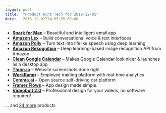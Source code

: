 ```yaml
---
layout: post
title:  "Product Hunt Tech for 2016-12-01"
date:   2016-12-02T14:05:05-05:00
---
```


* **[Spark for Mac](https://www.producthunt.com/posts/spark-for-mac?utm_campaign=producthunt-api&utm_medium=api&utm_source=Application%3A+Daily+Digest+RSS+%28ID%3A+3202%29)** – Beautiful and intelligent email app
* **[Amazon Lex](https://www.producthunt.com/posts/amazon-lex?utm_campaign=producthunt-api&utm_medium=api&utm_source=Application%3A+Daily+Digest+RSS+%28ID%3A+3202%29)** – Build conversational voice & text interfaces
* **[Amazon Polly](https://www.producthunt.com/posts/amazon-polly?utm_campaign=producthunt-api&utm_medium=api&utm_source=Application%3A+Daily+Digest+RSS+%28ID%3A+3202%29)** – Turn text into lifelike speech using deep learning
* **[Amazon Rekognition](https://www.producthunt.com/posts/amazon-rekognition?utm_campaign=producthunt-api&utm_medium=api&utm_source=Application%3A+Daily+Digest+RSS+%28ID%3A+3202%29)** – Deep learning-based image recognition API from Amazon
* **[Clean Google Calendar](https://www.producthunt.com/posts/clean-google-calendar?utm_campaign=producthunt-api&utm_medium=api&utm_source=Application%3A+Daily+Digest+RSS+%28ID%3A+3202%29)** – Makes Google Calendar look nicer & launches as a desktop app
* **[Thum.io](https://www.producthunt.com/posts/thum-io?utm_campaign=producthunt-api&utm_medium=api&utm_source=Application%3A+Daily+Digest+RSS+%28ID%3A+3202%29)** – Website screenshots done right
* **[WorkRamp](https://www.producthunt.com/posts/workramp?utm_campaign=producthunt-api&utm_medium=api&utm_source=Application%3A+Daily+Digest+RSS+%28ID%3A+3202%29)** – Employee training platform with real-time analytics
* **[Comma.ai](https://www.producthunt.com/posts/comma-ai-2?utm_campaign=producthunt-api&utm_medium=api&utm_source=Application%3A+Daily+Digest+RSS+%28ID%3A+3202%29)** – Open source self-driving car platform
* **[Framer Flows](https://www.producthunt.com/posts/framer-flows?utm_campaign=producthunt-api&utm_medium=api&utm_source=Application%3A+Daily+Digest+RSS+%28ID%3A+3202%29)** – App design made simple.
* **[Videobolt 2.0](https://www.producthunt.com/posts/videobolt-2-0?utm_campaign=producthunt-api&utm_medium=api&utm_source=Application%3A+Daily+Digest+RSS+%28ID%3A+3202%29)** – Professional design for your videos, no software required!

… and [24 more](https://www.producthunt.com/tech) products